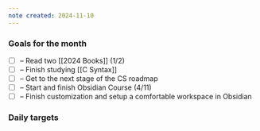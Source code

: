 ```yaml
---
note created: 2024-11-10
---
```

### Goals for the month

- [ ] – Read two [[2024 Books]] (1/2)
- [ ] – Finish studying [[C Syntax]]
- [ ] – Get to the next stage of the CS roadmap
- [ ] – Start and finish Obsidian Course (4/11)
- [ ] – Finish customization and setup a comfortable workspace in Obsidian

### Daily targets
